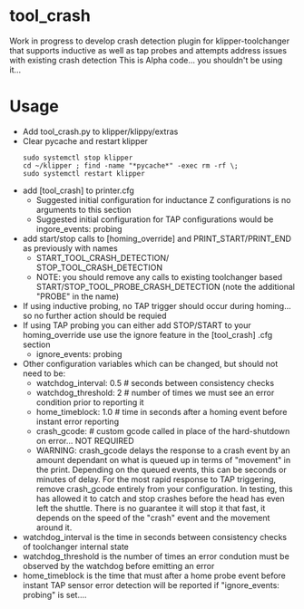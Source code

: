 # tool_crash

Work in progress to develop crash detection plugin for klipper-toolchanger that supports inductive as well as tap probes and attempts address issues with existing crash detection
This is Alpha code... you shouldn't be using it... 

# Usage
- Add tool_crash.py to klipper/klippy/extras
- Clear pycache and restart klipper
  ```
  sudo systemctl stop klipper
  cd ~/klipper ; find -name "*pycache*" -exec rm -rf \;
  sudo systemctl restart klipper
  ```
- add [tool_crash] to printer.cfg
  - Suggested initial configuration for inductance Z configurations is no arguments to this section
  - Suggested initial configuration for TAP configurations would be ingore_events: probing
- add start/stop calls to [homing_override] and PRINT_START/PRINT_END as previously with names
  - START_TOOL_CRASH_DETECTION/ STOP_TOOL_CRASH_DETECTION
  - NOTE: you should remove any calls to existing toolchanger based START/STOP_TOOL_PROBE_CRASH_DETECTION (note the additional "PROBE" in the name)
- If using inductive probing, no TAP trigger should occur during homing... so no further action should be requied
- If using TAP probing you can either add STOP/START to your homing_override use use the ignore feature in the [tool_crash] .cfg section
  - ignore_events: probing
- Other configuration variables which can be changed, but should not need to be:
  - watchdog_interval: 0.5  \# seconds between consistency checks
  - watchdog_threshold: 2   \# number of times we must see an error condition prior to reporting it
  - home_timeblock: 1.0     \# time in seconds after a homing event before instant error reporting
  - crash_gcode: \# custom gcode called in place of the hard-shutdown on error... NOT REQUIRED
  - WARNING: crash_gcode delays the response to a crash event by an amount dependant on what is queued up in terms of "movement" in the print.  Depending on the queued events, this can be seconds or minutes of delay.  For the most rapid response to TAP triggering, remove crash_gcode entirely from your configuration.  In testing, this has allowed it to catch and stop crashes before the head has even left the shuttle.  There is no guarantee it will stop it that fast, it depends on the speed of the "crash" event and the movement around it.
- watchdog_interval is the time in seconds between consistency checks of toolchanger internal state
- watchdog_threshold is the number of times an error condution must be observed by the watchdog before emitting an error
- home_timeblock is the time that must after a home probe event before instant TAP sensor error detection will be reported if "ignore_events: probing" is set.... 
